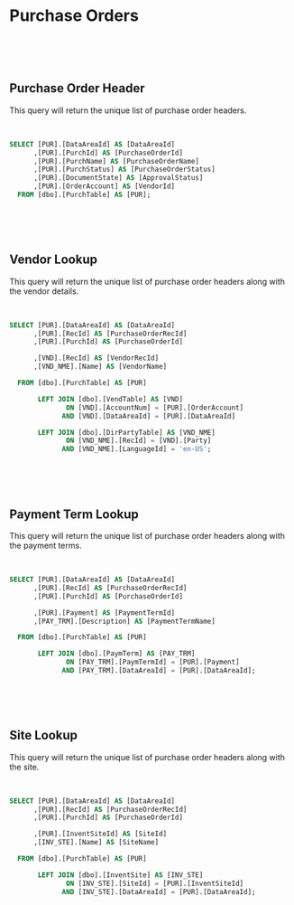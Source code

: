 <!---------------------->
<!--- Page / Section --->
<!---------------------->

# Purchase Orders

<br />
<br />
<br />

<!---------------------->
<!--- Page / Section --->
<!---------------------->



<div style="page-break-after: always"> 



<!---------------------->
<!--- Page / Section --->
<!---------------------->

## Purchase Order Header
 
This query will return the unique list of purchase order headers.
   
<br />

``` SQL
SELECT [PUR].[DataAreaId] AS [DataAreaId]
      ,[PUR].[PurchId] AS [PurchaseOrderId]
      ,[PUR].[PurchName] AS [PurchaseOrderName]
      ,[PUR].[PurchStatus] AS [PurchaseOrderStatus]
      ,[PUR].[DocumentState] AS [ApprovalStatus]
      ,[PUR].[OrderAccount] AS [VendorId]
  FROM [dbo].[PurchTable] AS [PUR];
```

<br />
<br />
<br />

<!---------------------->
<!--- Page / Section --->
<!---------------------->



<div style="page-break-after: always"> 



<!---------------------->
<!--- Page / Section --->
<!---------------------->

## Vendor Lookup
 
This query will return the unique list of purchase order headers along with the vendor details.
   
<br />

``` SQL
SELECT [PUR].[DataAreaId] AS [DataAreaId]
      ,[PUR].[RecId] AS [PurchaseOrderRecId]
      ,[PUR].[PurchId] AS [PurchaseOrderId]

      ,[VND].[RecId] AS [VendorRecId]
      ,[VND_NME].[Name] AS [VendorName]

  FROM [dbo].[PurchTable] AS [PUR]

       LEFT JOIN [dbo].[VendTable] AS [VND]
              ON [VND].[AccountNum] = [PUR].[OrderAccount]
             AND [VND].[DataAreaId] = [PUR].[DataAreaId]

       LEFT JOIN [dbo].[DirPartyTable] AS [VND_NME]
              ON [VND_NME].[RecId] = [VND].[Party]
             AND [VND_NME].[LanguageId] = 'en-US';
```

<br />
<br />
<br />

<!---------------------->
<!--- Page / Section --->
<!---------------------->



<div style="page-break-after: always"> 



<!---------------------->
<!--- Page / Section --->
<!---------------------->

## Payment Term Lookup
 
This query will return the unique list of purchase order headers along with the payment terms.
   
<br />

``` SQL
SELECT [PUR].[DataAreaId] AS [DataAreaId]
      ,[PUR].[RecId] AS [PurchaseOrderRecId]
      ,[PUR].[PurchId] AS [PurchaseOrderId]

      ,[PUR].[Payment] AS [PaymentTermId]
      ,[PAY_TRM].[Description] AS [PaymentTermName]

  FROM [dbo].[PurchTable] AS [PUR]

       LEFT JOIN [dbo].[PaymTerm] AS [PAY_TRM]
              ON [PAY_TRM].[PaymTermId] = [PUR].[Payment]
             AND [PAY_TRM].[DataAreaId] = [PUR].[DataAreaId];
```

<br />
<br />
<br />

<!---------------------->
<!--- Page / Section --->
<!---------------------->



<div style="page-break-after: always"> 



<!---------------------->
<!--- Page / Section --->
<!---------------------->

## Site Lookup
 
This query will return the unique list of purchase order headers along with the site.
   
<br />

``` SQL
SELECT [PUR].[DataAreaId] AS [DataAreaId]
      ,[PUR].[RecId] AS [PurchaseOrderRecId]
      ,[PUR].[PurchId] AS [PurchaseOrderId]

      ,[PUR].[InventSiteId] AS [SiteId]
      ,[INV_STE].[Name] AS [SiteName]

  FROM [dbo].[PurchTable] AS [PUR]

       LEFT JOIN [dbo].[InventSite] AS [INV_STE]
              ON [INV_STE].[SiteId] = [PUR].[InventSiteId]
             AND [INV_STE].[DataAreaId] = [PUR].[DataAreaId];
```

<br />
<br />
<br />

<!---------------------->
<!--- Page / Section --->
<!---------------------->

